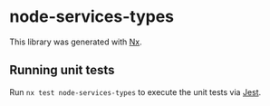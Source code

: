 # node-services-types

This library was generated with [Nx](https://nx.dev).

## Running unit tests

Run `nx test node-services-types` to execute the unit tests via [Jest](https://jestjs.io).
